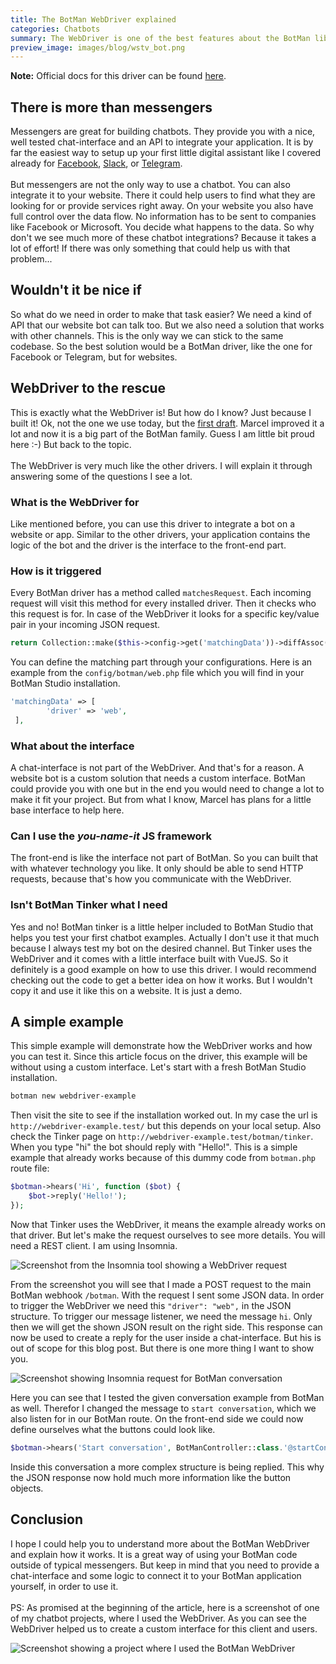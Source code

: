 ```yaml
---
title: The BotMan WebDriver explained
categories: Chatbots
summary: The WebDriver is one of the best features about the BotMan library. Still I see a lot of people struggling with the concept and how to use it. Let's clear things up and let me show you how I already used this driver in production.
preview_image: images/blog/wstv_bot.png
---
```


<div class="blognote"><strong>Note:</strong> Official docs for this driver can be found <a href="https://botman.io/2.0/driver-web">here</a>.</div>

## There is more than messengers

Messengers are great for building chatbots. They provide you with a nice, well tested chat-interface and an API to integrate your application. It is by far the easiest way to setup up your first little digital assistant like I covered already for [Facebook](https://christoph-rumpel.com/2017/09/build-a-facebook-chatbot-with-laravel-and-botman-studio/), [Slack](https://christoph-rumpel.com/2017/09/build-a-slack-chattbot-with-laravel-and-botman-studio), or [Telegram](https://christoph-rumpel.com/2017/09/build-a-telegram-chattbot-with-laravel-and-botman-studio).
<br /><br />
But messengers are not the only way to use a chatbot. You can also integrate it to your website. There it could help users to find what they are looking for or provide services right away. On your website you also have full control over the data flow. No information has to be sent to companies like Facebook or Microsoft. You decide what happens to the data. So why don't we see much more of these chatbot integrations? Because it takes a lot of effort! If there was only something that could help us with that problem...

## Wouldn't it be nice if

So what do we need in order to make that task easier? We need a kind of API that our website bot can talk too. But we also need a solution that works with other channels. This is the only way we can stick to the same codebase. So the best solution would be a BotMan driver, like the one for Facebook or Telegram, but for websites.

## WebDriver to the rescue

This is exactly what the WebDriver is! But how do I know? Just because I built it! Ok, not the one we use today, but the [first draft](https://github.com/botman/botman/pull/255). Marcel improved it a lot and now it is a big part of the BotMan family. Guess I am little bit proud here :-) But back to the topic.
<br /><br />
The WebDriver is very much like the other drivers. I will explain it through answering some of the questions I see a lot.

### What is the WebDriver for

Like mentioned before, you can use this driver to integrate a bot on a website or app. Similar to the other drivers, your application contains the logic of the bot and the driver is the interface to the front-end part.

### How is it triggered

Every BotMan driver has a method called `matchesRequest`. Each incoming request will visit this method for every installed driver. Then it checks who this request is for. In case of the WebDriver it looks for a specific key/value pair in your incoming JSON request.

```php
return Collection::make($this->config->get('matchingData'))->diffAssoc($this->event)->isEmpty();
```

You can define the matching part through your configurations. Here is an example from the `config/botman/web.php` file which you will find in your BotMan Studio installation.

```php
'matchingData' => [
        'driver' => 'web',
 ],
```

### What about the interface

A chat-interface is not part of the WebDriver. And that's for a reason. A website bot is a custom solution that needs a custom interface. BotMan could provide you with one but in the end you would need to change a lot to make it fit your project. But from what I know, Marcel has plans for a little base interface to help here.

### Can I use the *you-name-it* JS framework

The front-end is like the interface not part of BotMan. So you can built that with whatever technology you like. It only should be able to send HTTP requests, because that's how you communicate with the WebDriver.

### Isn't BotMan Tinker what I need

Yes and no! BotMan tinker is a little helper included to BotMan Studio that helps you test your first chatbot examples. Actually I don't use it that much because I always test my bot on the desired channel. But Tinker uses the WebDriver and it comes with a little interface built with VueJS. So it definitely is a good example on how to use this driver. I would recommend checking out the code to get a better idea on how it works. But I wouldn't copy it and use it like this on a website. It is just a demo.

## A simple example

This simple example will demonstrate how the WebDriver works and how you can test it. Since this article focus on the driver, this example will be without using a custom interface. Let's start with a fresh BotMan Studio installation.

```bash
botman new webdriver-example
```

Then visit the site to see if the installation worked out. In my case the url is `http://webdriver-example.test/` but this depends on your local setup. Also check the Tinker page on `http://webdriver-example.test/botman/tinker`. When you type "hi" the bot should reply with "Hello!". This is a simple example that already works because of this dummy code from `botman.php` route file:

```php
$botman->hears('Hi', function ($bot) {
    $bot->reply('Hello!');
});
```

Now that Tinker uses the WebDriver, it means the example already works on that driver. But let's make the request ourselves to see more details. You will need a REST client. I am using Insomnia.

<img class="blogimage" alt="Screenshot from the Insomnia tool showing a WebDriver request" src="/images/blog/webdriver_hi.png" />

From the screenshot you will see that I made a POST request to the main BotMan webhook `/botman`. With the request I sent some JSON data. In order to trigger the WebDriver we need this `"driver": "web",` in the JSON structure. To trigger our message listener, we need the message `hi`. Only then we will get the shown JSON result on the right side. This response can now be used to create a reply for the user inside a chat-interface. But his is out of scope for this blog post. But there is one more thing I want to show you.

<img class="blogimage" alt="Screenshot showing Insomnia request for BotMan conversation" src="/images/blog/webdriver_conversation.png" />

Here you can see that I tested the given conversation example from BotMan as well. Therefor I changed the message to `start conversation`, which we also listen for in our BotMan route. On the front-end side we could now define ourselves what the buttons could look like.

```php
$botman->hears('Start conversation', BotManController::class.'@startConversation');
```

Inside this conversation a more complex structure is being replied. This why the JSON response now hold much more information like the button objects.

## Conclusion

I hope I could help you to understand more about the BotMan WebDriver and explain how it works. It is a great way of using your BotMan code outside of typical messengers. But keep in mind that you need to provide a chat-interface and some logic to connect it to your BotMan application yourself, in order to use it.
<br /><br />
PS: As promised at the beginning of the article, here is a screenshot of one of my chatbot projects, where I used the WebDriver. As you can see the WebDriver helped us to create a custom interface for this client and users.

<img class="blogimage" alt="Screenshot showing a project where I used the BotMan WebDriver" src="/images/blog/wstv_bot.png" />


